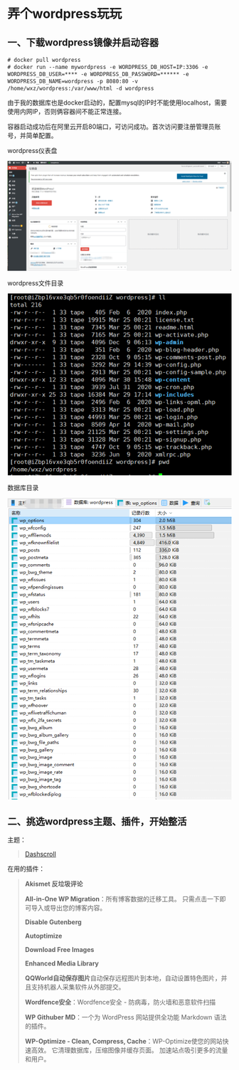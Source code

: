 # 弄个wordpress玩玩


## 一、下载wordpress镜像并启动容器

```
# docker pull wordpress
# docker run --name mywordpress -e WORDPRESS_DB_HOST=IP:3306 -e WORDPRESS_DB_USER=**** -e WORDPRESS_DB_PASSWORD=****** -e WORDPRESS_DB_NAME=wordpress -p 8080:80 -v /home/wxz/wordpress:/var/www/html -d wordpress
```

由于我的数据库也是docker启动的，配置mysql的IP时不能使用localhost，需要使用内网IP，否则俩容器间不能正常连接。

容器启动成功后在阿里云开启80端口，可访问成功。首次访问要注册管理员账号，并简单配置。

wordpress仪表盘

![img](弄个wordpress玩玩.assets/image-13-1024x502.png)

wordpress文件目录

![img](弄个wordpress玩玩.assets/image-11.png)

数据库目录

![img](弄个wordpress玩玩.assets/image-12.png)

## 二、挑选wordpress主题、插件，开始整活

主题：

> [Dashscroll](https://alx.media/)

在用的插件：

> **Akismet 反垃圾评论**
>
> **All-in-One WP Migration**：所有博客数据的迁移工具。 只需点击一下即可导入或导出您的博客内容。
>
> **Disable Gutenberg**
>
> **Autoptimize**
>
> **Download Free Images**
>
> **Enhanced Media Library**
>
> **QQWorld自动保存图片**自动保存远程图片到本地，自动设置特色图片，并且支持机器人采集软件从外部提交。
>
> **Wordfence安全**：Wordfence安全 - 防病毒，防火墙和恶意软件扫描
>
> **WP Githuber MD**：一个为 WordPress 网站提供全功能 Markdown 语法的插件。
>
> **WP-Optimize - Clean, Compress, Cache**：WP-Optimize使您的网站快速高效。 它清理数据库，压缩图像并缓存页面。 加速站点吸引更多的流量和用户。
